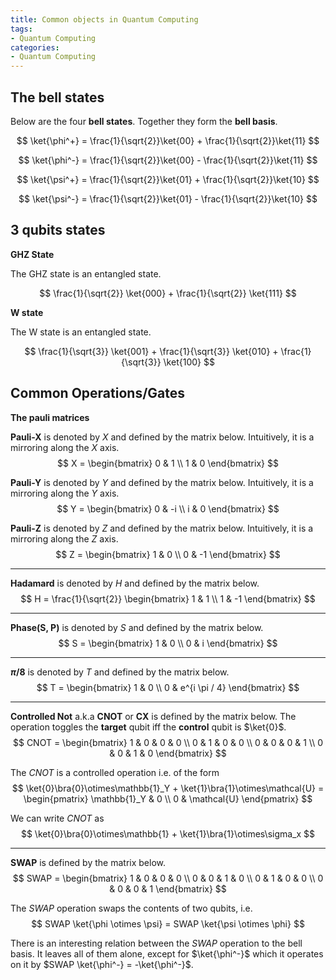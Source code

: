 ```yaml
---
title: Common objects in Quantum Computing
tags:
- Quantum Computing
categories:
- Quantum Computing
---
```


## The bell states

Below are the four **bell states**. Together they form the **bell basis**.

$$
\ket{\phi^+} = \frac{1}{\sqrt{2}}\ket{00} + \frac{1}{\sqrt{2}}\ket{11}
$$

$$
\ket{\phi^-} = \frac{1}{\sqrt{2}}\ket{00} - \frac{1}{\sqrt{2}}\ket{11}
$$

$$
\ket{\psi^+} = \frac{1}{\sqrt{2}}\ket{01} + \frac{1}{\sqrt{2}}\ket{10}
$$

$$
\ket{\psi^-} = \frac{1}{\sqrt{2}}\ket{01} - \frac{1}{\sqrt{2}}\ket{10}
$$

## 3 qubits states

**GHZ State**

The GHZ state is an entangled state.

$$
\frac{1}{\sqrt{2}} \ket{000} + \frac{1}{\sqrt{2}} \ket{111}
$$

**W state**

The W state is an entangled state.

$$
\frac{1}{\sqrt{3}} \ket{001} + \frac{1}{\sqrt{3}} \ket{010} + \frac{1}{\sqrt{3}} \ket{100}
$$

## Common Operations/Gates

**The pauli matrices**

**Pauli-X** is denoted by $X$ and defined by the matrix below. Intuitively, it is a mirroring along the $X$ axis.
$$
X = \begin{bmatrix}
0 & 1 \\
1 & 0
\end{bmatrix}
$$

**Pauli-Y** is denoted by $Y$ and defined by the matrix below. Intuitively, it is a mirroring along the $Y$ axis.
$$
Y = \begin{bmatrix}
0 & -i \\
i & 0
\end{bmatrix}
$$

**Pauli-Z** is denoted by $Z$ and defined by the matrix below. Intuitively, it is a mirroring along the $Z$ axis.
$$
Z = \begin{bmatrix}
1 & 0 \\
0 & -1
\end{bmatrix}
$$

---

**Hadamard** is denoted by $H$ and defined by the matrix below.
$$
H = \frac{1}{\sqrt{2}} \begin{bmatrix}
1 & 1 \\
1 & -1
\end{bmatrix}
$$

---

**Phase(S, P)** is denoted by $S$ and defined by the matrix below.
$$
S = \begin{bmatrix}
1 & 0 \\
0 & i
\end{bmatrix}
$$

---

**$\pi / 8$** is denoted by $T$ and defined by the matrix below.
$$
T = \begin{bmatrix}
1 & 0 \\
0 & e^{i \pi / 4}
\end{bmatrix}
$$

---

**Controlled Not** a.k.a **CNOT** or **CX** is defined by the matrix below. The operation toggles the **target** qubit iff the **control** qubit is $\ket{0}$.
$$
CNOT = \begin{bmatrix}
1 & 0 & 0 & 0 \\
0 & 1 & 0 & 0 \\
0 & 0 & 0 & 1 \\
0 & 0 & 1 & 0
\end{bmatrix}
$$

The $CNOT$ is a controlled operation i.e. of the form
$$
\ket{0}\bra{0}\otimes\mathbb{1}_Y + \ket{1}\bra{1}\otimes\mathcal{U} = \begin{pmatrix}
\mathbb{1}_Y & 0 \\
0 & \mathcal{U}
\end{pmatrix}
$$

We can write $CNOT$ as
$$
\ket{0}\bra{0}\otimes\mathbb{1} + \ket{1}\bra{1}\otimes\sigma_x
$$

---

**SWAP** is defined by the matrix below.
$$
SWAP = \begin{bmatrix}
1 & 0 & 0 & 0 \\
0 & 0 & 1 & 0 \\
0 & 1 & 0 & 0 \\
0 & 0 & 0 & 1
\end{bmatrix}
$$

The $SWAP$ operation swaps the contents of two qubits, i.e.
$$
SWAP \ket{\phi \otimes \psi} = SWAP \ket{\psi \otimes \phi}
$$

There is an interesting relation between the $SWAP$ operation to the bell basis. It leaves all of them alone, except for $\ket{\phi^-}$ which it operates on it by $SWAP \ket{\phi^-} = -\ket{\phi^-}$.
